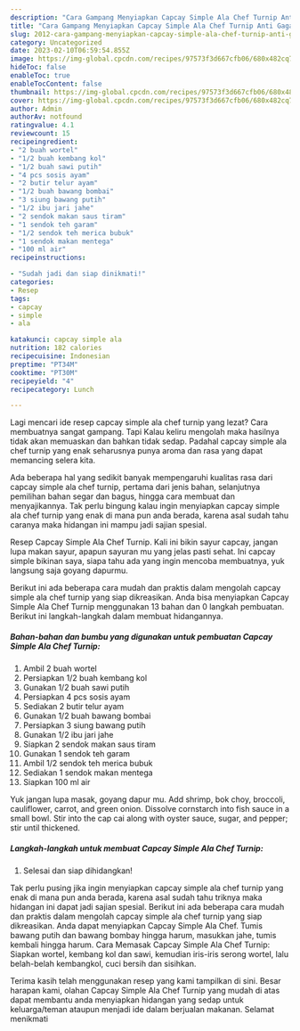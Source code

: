 ```yaml
---
description: "Cara Gampang Menyiapkan Capcay Simple Ala Chef Turnip Anti Gagal"
title: "Cara Gampang Menyiapkan Capcay Simple Ala Chef Turnip Anti Gagal"
slug: 2012-cara-gampang-menyiapkan-capcay-simple-ala-chef-turnip-anti-gagal
category: Uncategorized
date: 2023-02-10T06:59:54.855Z
image: https://img-global.cpcdn.com/recipes/97573f3d667cfb06/680x482cq70/capcay-simple-ala-chef-turnip-foto-resep-utama.jpg
hideToc: false
enableToc: true
enableTocContent: false
thumbnail: https://img-global.cpcdn.com/recipes/97573f3d667cfb06/680x482cq70/capcay-simple-ala-chef-turnip-foto-resep-utama.jpg
cover: https://img-global.cpcdn.com/recipes/97573f3d667cfb06/680x482cq70/capcay-simple-ala-chef-turnip-foto-resep-utama.jpg
author: Admin
authorAv: notfound
ratingvalue: 4.1
reviewcount: 15
recipeingredient:
- "2 buah wortel"
- "1/2 buah kembang kol"
- "1/2 buah sawi putih"
- "4 pcs sosis ayam"
- "2 butir telur ayam"
- "1/2 buah bawang bombai"
- "3 siung bawang putih"
- "1/2 ibu jari jahe"
- "2 sendok makan saus tiram"
- "1 sendok teh garam"
- "1/2 sendok teh merica bubuk"
- "1 sendok makan mentega"
- "100 ml air"
recipeinstructions:

- "Sudah jadi dan siap dinikmati!"
categories:
- Resep
tags:
- capcay
- simple
- ala

katakunci: capcay simple ala 
nutrition: 182 calories
recipecuisine: Indonesian
preptime: "PT34M"
cooktime: "PT30M"
recipeyield: "4"
recipecategory: Lunch

---
```



Lagi mencari ide resep capcay simple ala chef turnip yang lezat? Cara membuatnya sangat gampang. Tapi Kalau keliru mengolah maka hasilnya tidak akan memuaskan dan bahkan tidak sedap. Padahal capcay simple ala chef turnip yang enak seharusnya punya aroma dan rasa yang dapat memancing selera kita.


Ada beberapa hal yang sedikit banyak mempengaruhi kualitas rasa dari capcay simple ala chef turnip, pertama dari jenis bahan, selanjutnya pemilihan bahan segar dan bagus, hingga cara membuat dan menyajikannya. Tak perlu bingung kalau ingin menyiapkan capcay simple ala chef turnip yang enak di mana pun anda berada, karena asal sudah tahu caranya maka hidangan ini mampu jadi sajian spesial.

Resep Capcay Simple Ala Chef Turnip. Kali ini bikin sayur capcay, jangan lupa makan sayur, apapun sayuran mu yang jelas pasti sehat. Ini capcay simple bikinan saya, siapa tahu ada yang ingin mencoba membuatnya, yuk langsung saja goyang dapurmu.


Berikut ini ada beberapa cara mudah dan praktis dalam mengolah capcay simple ala chef turnip yang siap dikreasikan. Anda bisa menyiapkan Capcay Simple Ala Chef Turnip menggunakan 13 bahan dan 0 langkah pembuatan. Berikut ini langkah-langkah dalam membuat hidangannya.

<!--inarticleads1-->

##### Bahan-bahan dan bumbu yang digunakan untuk pembuatan Capcay Simple Ala Chef Turnip:

1. Ambil 2 buah wortel
1. Persiapkan 1/2 buah kembang kol
1. Gunakan 1/2 buah sawi putih
1. Persiapkan 4 pcs sosis ayam
1. Sediakan 2 butir telur ayam
1. Gunakan 1/2 buah bawang bombai
1. Persiapkan 3 siung bawang putih
1. Gunakan 1/2 ibu jari jahe
1. Siapkan 2 sendok makan saus tiram
1. Gunakan 1 sendok teh garam
1. Ambil 1/2 sendok teh merica bubuk
1. Sediakan 1 sendok makan mentega
1. Siapkan 100 ml air


Yuk jangan lupa masak, goyang dapur mu. Add shrimp, bok choy, broccoli, cauliflower, carrot, and green onion. Dissolve cornstarch into fish sauce in a small bowl. Stir into the cap cai along with oyster sauce, sugar, and pepper; stir until thickened. 

<!--inarticleads2-->

##### Langkah-langkah untuk membuat Capcay Simple Ala Chef Turnip:


1. Selesai dan siap dihidangkan!

Tak perlu pusing jika ingin menyiapkan capcay simple ala chef turnip yang enak di mana pun anda berada, karena asal sudah tahu triknya maka hidangan ini dapat jadi sajian spesial. Berikut ini ada beberapa cara mudah dan praktis dalam mengolah capcay simple ala chef turnip yang siap dikreasikan. Anda dapat menyiapkan Capcay Simple Ala Chef. Tumis bawang putih dan bawang bombay hingga harum, masukkan jahe, tumis kembali hingga harum. Cara Memasak Capcay Simple Ala Chef Turnip: Siapkan wortel, kembang kol dan sawi, kemudian iris-iris serong wortel, lalu belah-belah kembangkol, cuci bersih dan sisihkan. 

Terima kasih telah menggunakan resep yang kami tampilkan di sini. Besar harapan kami, olahan Capcay Simple Ala Chef Turnip yang mudah di atas dapat membantu anda menyiapkan hidangan yang sedap untuk keluarga/teman ataupun menjadi ide dalam berjualan makanan. Selamat menikmati
